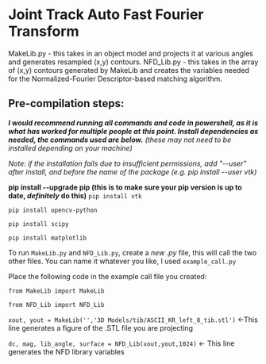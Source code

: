 # Joint Track Auto Fast Fourier Transform
MakeLib.py - this takes in an object model and projects it at various angles and generates resampled (x,y) contours.
NFD_Lib.py - this takes in the array of (x,y) contours generated by MakeLib and creates the variables needed for the Normalized-Fourier Descriptor-based matching algorithm.

## Pre-compilation steps:
***I would recommend running all commands and code in powershell, as it is what has worked for multiple people at this point. Install dependencies as needed, the commands used are below.*** 
*(these may not need to be installed depending on your machine)*

*Note: if the installation fails due to insufficient permissions, add "--user" after install, and before the name of the package (e.g. pip install --user vtk)*

**pip install --upgrade pip (this is to make sure your pip version is up to date, ***definitely*** do this)**
`pip install vtk`

`pip install opencv-python`

`pip install scipy`

`pip install matplotlib`

To run `MakeLib.py` and `NFD_Lib.py`, create a *new .py* file, this will call the two other files. You can name it whatever you like, I used `example_call.py`

Place the following code in the example call file you created:

`from MakeLib import MakeLib`

`from NFD_Lib import NFD_Lib`

`xout, yout = MakeLib('','3D Models/tib/ASCII_KR_left_8_tib.stl')` <-This line generates a figure of the .STL file you are projecting

`dc, mag, lib_angle, surface = NFD_Lib(xout,yout,1024)` <- This line generates the NFD library variables